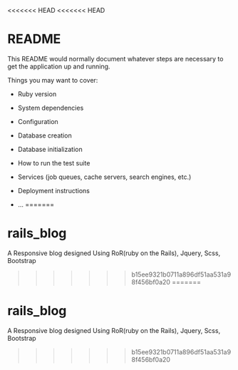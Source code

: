 <<<<<<< HEAD
<<<<<<< HEAD
# README

This README would normally document whatever steps are necessary to get the
application up and running.

Things you may want to cover:

* Ruby version

* System dependencies

* Configuration

* Database creation

* Database initialization

* How to run the test suite

* Services (job queues, cache servers, search engines, etc.)

* Deployment instructions

* ...
=======
# rails_blog
A Responsive blog designed Using RoR(ruby on the Rails), Jquery, Scss, Bootstrap
>>>>>>> b15ee9321b0711a896df51aa531a98f456bf0a20
=======
# rails_blog
A Responsive blog designed Using RoR(ruby on the Rails), Jquery, Scss, Bootstrap
>>>>>>> b15ee9321b0711a896df51aa531a98f456bf0a20
